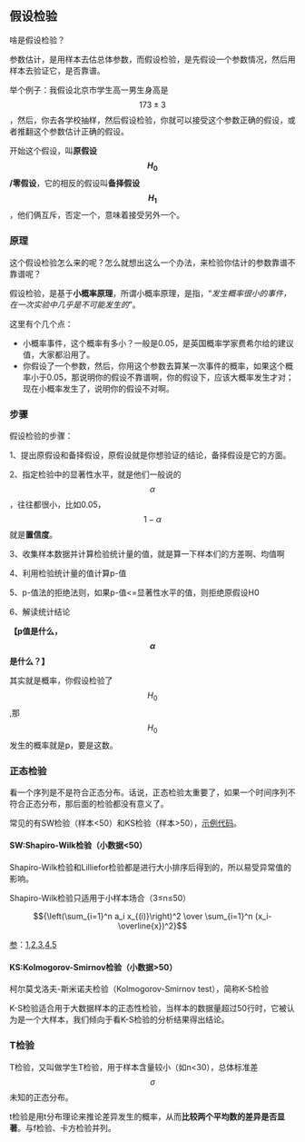 ## 假设检验

啥是假设检验？

参数估计，是用样本去估总体参数，而假设检验，是先假设一个参数情况，然后用样本去验证它，是否靠谱。

举个例子：我假设北京市学生高一男生身高是$$173 \pm 3$$，然后，你去各学校抽样，然后假设检验，你就可以接受这个参数正确的假设，或者推翻这个参数估计正确的假设。

开始这个假设，叫**原假设$$H_0$$/零假设**，它的相反的假设叫**备择假设$$H_1$$**，他们俩互斥，否定一个，意味着接受另外一个。

### 原理

这个假设检验怎么来的呢？怎么就想出这么一个办法，来检验你估计的参数靠谱不靠谱呢？

假设检验，是基于**小概率原理**，所谓小概率原理，是指，“*发生概率很小的事件，在一次实验中几乎是不可能发生的*”。

这里有个几个点：
- 小概率事件，这个概率有多小？一般是0.05，是英国概率学家费希尔给的建议值，大家都沿用了。
- 你假设了一个参数，然后，你用这个参数去算某一次事件的概率，如果这个概率小于0.05，那说明你的假设不靠谱啊，你的假设下，应该大概率发生才对；现在小概率发生了，说明你的假设不对啊。


### 步骤

假设检验的步骤：

1、提出原假设和备择假设，原假设就是你想验证的结论，备择假设是它的方面。

2、指定检验中的显著性水平，就是他们一般说的$$\alpha$$，往往都很小，比如0.05，$$1-\alpha$$就是**置信度**。

3、收集样本数据并计算检验统计量的值，就是算一下样本们的方差啊、均值啊

4、利用检验统计量的值计算p-值

5、p-值法的拒绝法则，如果p-值<=显著性水平的值，则拒绝原假设H0

6、解读统计结论

**【p值是什么，$$\alpha$$是什么？】**

[参]: [1](https://zhuanlan.zhihu.com/p/26068572)，[2](https://zhuanlan.zhihu.com/p/86178674)，[3](http://www.eastwin-med.com/newsitem/278412468)

其实就是概率，你假设检验了$$H_0$$,那$$H_0$$发生的概率就是p，要是这数。


### 正态检验

看一个序列是不是符合正态分布。话说，正态检验太重要了，如果一个时间序列不符合正态分布，那后面的检验都没有意义了。

常见的有SW检验（样本<50）和KS检验（样本>50），[示例代码](https://github.com/piginzoo/fund_analysis/blob/master/test/test_stat.py)。

#### SW:Shapiro-Wilk检验（小数据<50）


Shapiro-Wilk检验和Lilliefor检验都是进行大小排序后得到的，所以易受异常值的影响。

Shapiro-Wilk检验只适用于小样本场合（3≤n≤50）

$${\left(\sum_{i=1}^n a_i x_{(i)}\right)^2 \over \sum_{i=1}^n (x_i-\overline{x})^2}$$


[参]：[1](https://zhuanlan.zhihu.com/p/26539771),[2](https://www.jianshu.com/p/e202069489a6),[3](https://www.biaodianfu.com/python-normal-distribution-test.html),[4](https://zhuanlan.zhihu.com/p/26477641),[5](https://www.medsci.cn/article/show_article.do?id=0805180e5132)

#### KS:Kolmogorov-Smirnov检验（小数据>50）

柯尔莫戈洛夫-斯米诺夫检验（Kolmogorov-Smirnov test），简称K-S检验

K-S检验适合用于大数据样本的正态性检验，当样本的数据量超过50行时，它被认为是一个大样本，我们倾向于看K-S检验的分析结果得出结论。



### T检验

T检验，又叫做学生T检验，用于样本含量较小（如n<30），总体标准差$$\sigma$$未知的正态分布。

t检验是用t分布理论来推论差异发生的概率，从而**比较两个平均数的差异是否显著**。与f检验、卡方检验并列。